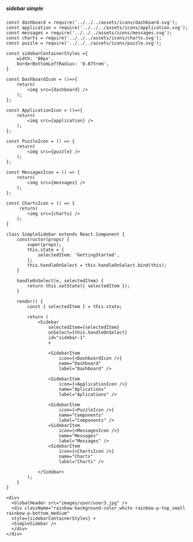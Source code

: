 ##### sidebar simple

    const dashboard = require('../../../assets/icons/dashboard.svg');
    const application = require('../../../assets/icons/application.svg');
    const messages = require('../../../assets/icons/messages.svg');
    const charts = require('../../../assets/icons/charts.svg');
    const puzzle = require('../../../assets/icons/puzzle.svg');

    const sidebarContainerStyles ={
        width: '88px',
        borderBottomLeftRadius: '0.875rem',
    }

    const DashboardIcon = ()=>{
        return(
            <img src={dashboard} />
        );
    };

    const ApplicationIcon = ()=>{
        return(
            <img src={application} />
        );
    };

    const PuzzleIcon = () => {
        return(
            <img src={puzzle} />
        );
    };

    const MessagesIcon = () => {
        return(
            <img src={messages} />
        );
    };
    
    const ChartsIcon = () => {
         return(
            <img src={charts} />
        );
    }

    class SimpleSidebar extends React.Component {
        constructor(props) {
            super(props);
            this.state = {
                selectedItem: 'GettingStarted',
            };
            this.handleOnSelect = this.handleOnSelect.bind(this);
        }

        handleOnSelect(e, selectedItem) {
            return this.setState({ selectedItem });
        }

        render() {
            const { selectedItem } = this.state;

            return (
                <Sidebar
                    selectedItem={selectedItem}
                    onSelect={this.handleOnSelect}
                    id="sidebar-1"
                    >

                    <SidebarItem
                        icon={<DashboardIcon />}
                        name="Dashboard"
                        label="Dashboard" />

                    <SidebarItem
                        icon={<ApplicationIcon />}
                        name="Aplications"
                        label="Aplications" />

                    <SidebarItem
                        icon={<PuzzleIcon />}
                        name="Components"
                        label="Components" />
                    <SidebarItem
                        icon={<MessagesIcon />}
                        name="Messages"
                        label="Messages" />
                    <SidebarItem
                        icon={<ChartsIcon />}
                        name="Charts"
                        label="Charts" />

                </Sidebar>
            );
        }
    }
    
    <div>
      <GlobalHeader src="images/user/user3.jpg" />
      <div className="rainbow-background-color_white rainbow-p-top_small rainbow-p-bottom_medium"
      style={sidebarContainerStyles} >
      <SimpleSidebar />
      </div>
    </div>
    